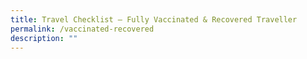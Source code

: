 ```yaml
---
title: Travel Checklist – Fully Vaccinated & Recovered Traveller
permalink: /vaccinated-recovered
description: ""
---
```

